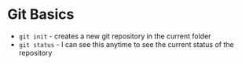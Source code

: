 # Git Basics

* `git init` - creates a new git repository in the current folder
* `git status` - I can see this anytime to see the current status of the repository
